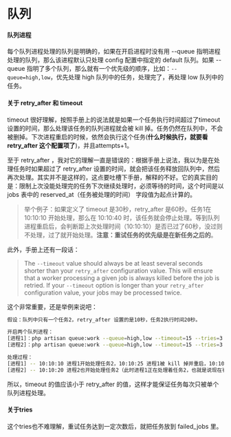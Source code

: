 # 队列

#### 队列进程

每个队列进程处理的队列是明确的，如果在开启进程时没有用 --queue 指明进程处理的队列，那么该进程默认只处理 config 配置中指定的 default 队列。如果 --queue 指明了多个队列，那么就有一个优先级的顺序，比如：`--queue=high,low`，优先处理 high 队列中的任务，处理完了，再处理 low 队列中的任务。

#### 关于 retry_after 和 timeout

timeout 很好理解，按照手册上的说法就是如果一个任务执行时间超过了timeout 设置的时间，那么处理该任务的队列进程就会被 kill 掉。任务仍然在队列中，不会被删掉。下次进程重启的时候，依然会执行这个任务(**什么时候执行，就要看 retry_after 这个配置项了**)，并且attempts+1。

至于 retry_after ，我对它的理解一直是错误的：根据手册上说法，我以为是在处理任务时如果超过了 retry_after 设置的时间，就会把该任务释放回队列中，然后再次处理。其实并不是这样的，这点要吐槽下手册，解释的不好。它的真实目的是：限制上次没能处理完的任务下次继续处理时，必须等待的时间，这个时间是以 jobs 表中的 reserved_at（任务被处理的时间） 字段值为起点计算的。

> 举个例子：如果定义了 timeout 是30秒，retry_after 是60秒。任务1在 10:10:10 开始处理，那么在 10:10:40 时，该任务就会停止处理。等到队列进程重启后，会判断距上次处理时间（10:10:10）是否已过了60秒，没过则不处理，过了就开始处理。**注意：重试任务的优先级是在新任务之后的**。

此外，手册上还有一段话：

> The `--timeout` value should always be at least several seconds shorter than your `retry_after` configuration value. This will ensure that a worker processing a given job is always killed before the job is retried. If your `--timeout` option is longer than your `retry_after` configuration value, your jobs may be processed twice.

这个非常重要，还是举例来说吧：

```bash
假设：队列中只有一个任务2，retry_after 设置的是10秒，任务2执行时间20秒。

开启两个队列进程：
[进程1]：php artisan queue:work --queue=high,low --timeout=15 --tries=3
[进程2]：php artisan queue:work --queue=high,low --timeout=15 --tries=3

处理过程：
[进程1] -- 10:10:10 进程1开始处理任务2，10:10:25 进程1被 kill 掉并重启，10:10:30 进程1开始重试处理任务2，10:10:45进程1再一次被 kill 掉(此时，任务2的 attempts = 3)
[进程2] -- 10:10:20 进程2也开始处理任务2（此时进程1正在处理着任务2，也就是说现在有两个进程在同时处理着任务2），10:10:35 进程2被 kill 掉并重启（但不会立即去处理任务2）,10:10:45 进程2开始处理任务2，因为 attempts = 3，所以任务2被放到 failed_jobs 里。
```
所以，timeout 的值应该小于 retry_after 的值，这样才能保证任务每次只被单个队列进程处理。

#### 关于tries

这个tries也不难理解，重试任务达到一定次数后，就把任务放到 failed_jobs 里。
